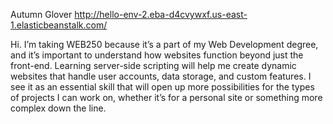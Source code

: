 Autumn Glover 
http://hello-env-2.eba-d4cvywxf.us-east-1.elasticbeanstalk.com/

Hi. I’m taking WEB250 because it’s a part of my Web Development degree, and it’s important to understand how websites function beyond just the front-end. Learning server-side scripting will help me create dynamic websites that handle user accounts, data storage, and custom features. I see it as an essential skill that will open up more possibilities for the types of projects I can work on, whether it’s for a personal site or something more complex down the line.
